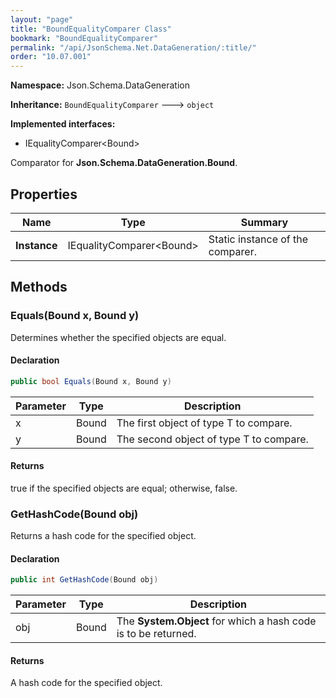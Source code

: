 ```yaml
---
layout: "page"
title: "BoundEqualityComparer Class"
bookmark: "BoundEqualityComparer"
permalink: "/api/JsonSchema.Net.DataGeneration/:title/"
order: "10.07.001"
---
```

**Namespace:** Json.Schema.DataGeneration

**Inheritance:**
`BoundEqualityComparer`
 🡒 
`object`

**Implemented interfaces:**

- IEqualityComparer\<Bound\>

Comparator for **Json.Schema.DataGeneration.Bound**.

## Properties

| Name | Type | Summary |
|---|---|---|
| **Instance** | IEqualityComparer\<Bound\> | Static instance of the comparer. |

## Methods

### Equals(Bound x, Bound y)

Determines whether the specified objects are equal.

#### Declaration

```c#
public bool Equals(Bound x, Bound y)
```

| Parameter | Type | Description |
|---|---|---|
| x | Bound | The first object of type T to compare. |
| y | Bound | The second object of type T to compare. |


#### Returns

true if the specified objects are equal; otherwise, false.

### GetHashCode(Bound obj)

Returns a hash code for the specified object.

#### Declaration

```c#
public int GetHashCode(Bound obj)
```

| Parameter | Type | Description |
|---|---|---|
| obj | Bound | The **System.Object** for which a hash code is to be returned. |


#### Returns

A hash code for the specified object.

